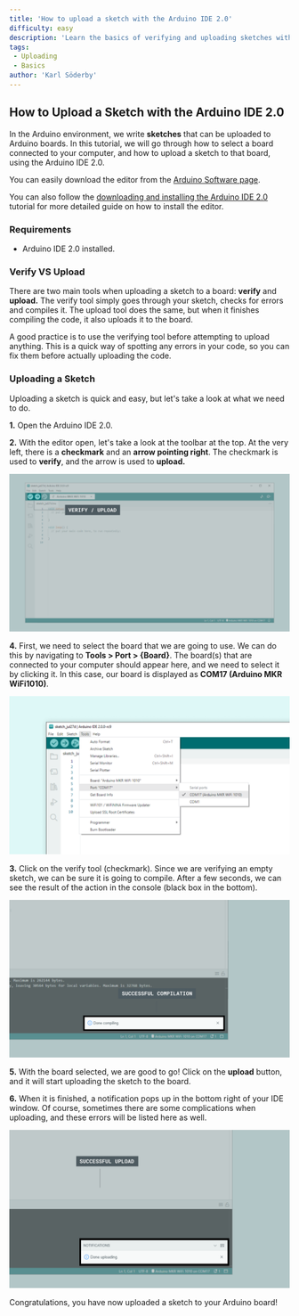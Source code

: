 ```yaml
---
title: 'How to upload a sketch with the Arduino IDE 2.0'
difficulty: easy
description: 'Learn the basics of verifying and uploading sketches with the new IDE 2.0.'
tags:
 - Uploading
 - Basics
author: 'Karl Söderby'
---
```


## How to Upload a Sketch with the Arduino IDE 2.0

In the Arduino environment, we write **sketches** that can be uploaded to Arduino boards. In this tutorial, we will go through how to select a board connected to your computer, and how to upload a sketch to that board, using the Arduino IDE 2.0.

You can easily download the editor from the [Arduino Software page](https://www.arduino.cc/en/software#experimental-software). 

You can also follow the [downloading and installing the Arduino IDE 2.0](./ide-v2-downloading-and-installing) tutorial for more detailed guide on how to install the editor.

### Requirements

- Arduino IDE 2.0 installed. 

### Verify VS Upload

There are two main tools when uploading a sketch to a board: **verify** and **upload.** The verify tool simply goes through your sketch, checks for errors and compiles it. The upload tool does the same, but when it finishes compiling the code, it also uploads it to the board.

A good practice is to use the verifying tool before attempting to upload anything. This is a quick way of spotting any errors in your code, so you can fix them before actually uploading the code. 

### Uploading a Sketch

Uploading a sketch is quick and easy, but let's take a look at what we need to do. 

**1.** Open the Arduino IDE 2.0. 

**2.** With the editor open, let's take a look at the toolbar at the top. At the very left, there is a **checkmark** and an **arrow pointing right**. The checkmark is used to **verify**, and the arrow is used to **upload.** 

![Verifying and uploading buttons.](assets/uploading-a-sketch-img01.png)

**4.** First, we need to select the board that we are going to use. We can do this by navigating to **Tools > Port > {Board}**. The board(s) that are connected to your computer should appear here, and we need to select it by clicking it. In this case, our board is displayed as **COM17 (Arduino MKR WiFi1010)**.

![Selecting the board.](assets/uploading-a-sketch-img03.png)

**3.** Click on the verify tool (checkmark). Since we are verifying an empty sketch, we can be sure it is going to compile. After a few seconds, we can see the result of the action in the console (black box in the bottom). 

![Successful compilation printed in the console.](assets/uploading-a-sketch-img02.png)

**5.** With the board selected, we are good to go! Click on the **upload** button, and it will start uploading the sketch to the board. 

**6.** When it is finished, a notification pops up in the bottom right of your IDE window. Of course, sometimes there are some complications when uploading, and these errors will be listed here as well.

![Successful upload printed in the console.](assets/uploading-a-sketch-img04.png)

Congratulations, you have now uploaded a sketch to your Arduino board!

